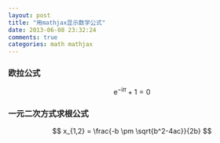 ```yaml
---
layout: post
title: "用mathjax显示数学公式"
date: 2013-06-08 23:32:24
comments: true
categories: math mathjax
---
```

### 欧拉公式
<span> $$  \mathrm{e}^{- \mathrm{i} \pi} + 1 = 0 $$ </span>

### 一元二次方式求根公式
<span> $$ x_{1,2} = \frac{-b \pm \sqrt{b^2-4ac}}{2b} $$ </span>



